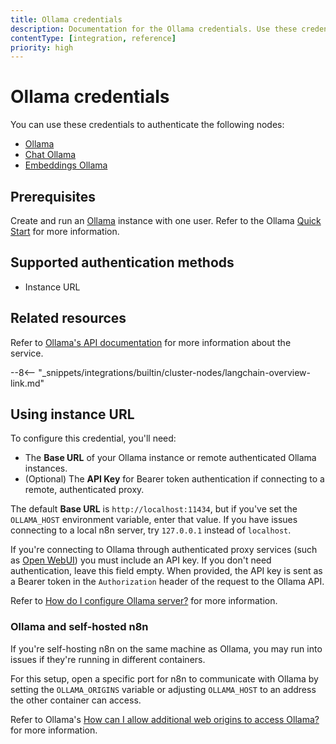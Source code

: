 ```yaml
---
title: Ollama credentials
description: Documentation for the Ollama credentials. Use these credentials to authenticate Ollama in n8n, a workflow automation platform.
contentType: [integration, reference]
priority: high
---
```


# Ollama credentials

You can use these credentials to authenticate the following nodes:

* [Ollama](/integrations/builtin/cluster-nodes/sub-nodes/n8n-nodes-langchain.lmollama/index.md)
* [Chat Ollama](/integrations/builtin/cluster-nodes/sub-nodes/n8n-nodes-langchain.lmchatollama/index.md)
* [Embeddings Ollama](/integrations/builtin/cluster-nodes/sub-nodes/n8n-nodes-langchain.embeddingsollama.md)

## Prerequisites

Create and run an [Ollama](https://ollama.com/) instance with one user. Refer to the Ollama [Quick Start](https://github.com/ollama/ollama/blob/main/README.md#quickstart) for more information.

## Supported authentication methods

- Instance URL

## Related resources

Refer to [Ollama's API documentation](https://github.com/ollama/ollama/blob/main/docs/api.md) for more information about the service.

--8<-- "_snippets/integrations/builtin/cluster-nodes/langchain-overview-link.md"

## Using instance URL

To configure this credential, you'll need:

- The **Base URL** of your Ollama instance or remote authenticated Ollama instances.
- (Optional) The **API Key** for Bearer token authentication if connecting to a remote, authenticated proxy.

The default **Base URL** is `http://localhost:11434`, but if you've set the `OLLAMA_HOST` environment variable, enter that value. If you have issues connecting to a local n8n server, try `127.0.0.1` instead of `localhost`.

If you're connecting to Ollama through authenticated proxy services (such as [Open WebUI](https://docs.openwebui.com/getting-started/api-endpoints/#-ollama-api-proxy-support)) you must include an API key. If you don't need authentication, leave this field empty. When provided, the API key is sent as a Bearer token in the `Authorization` header of the request to the Ollama API.

Refer to [How do I configure Ollama server?](https://github.com/ollama/ollama/blob/main/docs/faq.md#how-do-i-configure-ollama-server) for more information.

### Ollama and self-hosted n8n

If you're self-hosting n8n on the same machine as Ollama, you may run into issues if they're running in different containers.

For this setup, open a specific port for n8n to communicate with Ollama by setting the `OLLAMA_ORIGINS` variable or adjusting `OLLAMA_HOST` to an address the other container can access.

Refer to Ollama's [How can I allow additional web origins to access Ollama?](https://github.com/ollama/ollama/blob/main/docs/faq.md#how-can-i-allow-additional-web-origins-to-access-ollama) for more information.
